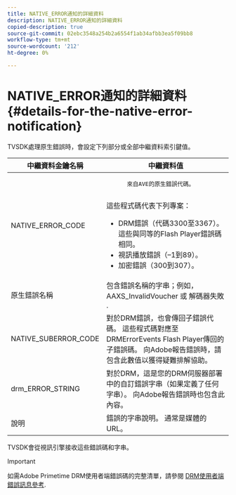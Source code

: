 ```yaml
---
title: NATIVE_ERROR通知的詳細資料
description: NATIVE_ERROR通知的詳細資料
copied-description: true
source-git-commit: 02ebc3548a254b2a6554f1ab34afbb3ea5f09bb8
workflow-type: tm+mt
source-wordcount: '212'
ht-degree: 0%

---
```


# NATIVE_ERROR通知的詳細資料 {#details-for-the-native-error-notification}

TVSDK處理原生錯誤時，會設定下列部分或全部中繼資料索引鍵值。

<table id="table_86A21619515B435DBB65DC4DFBB64B29"> 
 <thead> 
  <tr> 
   <th colname="col1" class="entry"> 中繼資料金鑰名稱 </th> 
   <th colname="col2" class="entry"> 中繼資料值 </th> 
  </tr> 
 </thead>
 <tbody> 
  <tr> 
   <td colname="col1"> <span class="codeph"> NATIVE_ERROR_CODE </span> </td> 
   <td colname="col2"> 
    <pre>
      來自AVE的原生錯誤代碼。 
    </pre> 這些程式碼代表下列專案： 
    <ul id="ul_330C626DE27B45A09E8851CC24768A07"> 
     <li id="li_0845A9BBB55545BDB49BD4F4802C0E54">DRM錯誤（代碼3300至3367）。 這些與同等的Flash Player錯誤碼相同。 </li> 
     <li id="li_98A571480C154CF0AE1DC101FF0834C4">視訊播放錯誤（–1到89）。 </li> 
     <li id="li_D7C19955DEF94DA88B822C8C57D6D2F4">加密錯誤（300到307）。 </li> 
    </ul> </td> 
  </tr> 
  <tr> 
   <td colname="col1"> <span class="codeph"> 原生錯誤名稱 </span> </td> 
   <td colname="col2"> 包含錯誤名稱的字串；例如， <span class="codeph"> AAXS_InvalidVoucher </span> 或 <span class="codeph"> 解碼器失敗 </span>. </td> 
  </tr> 
  <tr> 
   <td colname="col1"> <span class="codeph"> NATIVE_SUBERROR_CODE </span> </td> 
   <td colname="col2"> 對於DRM錯誤，也會傳回子錯誤代碼。 這些程式碼對應至 <span class="codeph"> DRMErrorEvents </span> Flash Player傳回的子錯誤碼。 向Adobe報告錯誤時，請包含此數值以獲得疑難排解協助。 </td> 
  </tr> 
  <tr> 
   <td colname="col1"> <span class="codeph"> drm_ERROR_STRING </span> </td> 
   <td colname="col2"> 對於DRM，這是您的DRM伺服器部署中的自訂錯誤字串（如果定義了任何字串）。 向Adobe報告錯誤時也包含此內容。 </td> 
  </tr> 
  <tr> 
   <td colname="col1"> <span class="codeph"> 說明 </span> </td> 
   <td colname="col2"> 錯誤的字串說明。 通常是媒體的URL。 </td> 
  </tr> 
 </tbody> 
</table>

TVSDK會從視訊引擎接收這些錯誤碼和字串。

>[!IMPORTANT]
>
>如需Adobe Primetime DRM使用者端錯誤碼的完整清單，請參閱 [DRM使用者端錯誤訊息參考](https://helpx.adobe.com/content/dam/help/en/primetime/drm/drm_client_error_message_reference.pdf).
